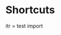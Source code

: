 # Shortcuts
itr = test import
<!-- 
## About this Project 

This is a React app built with the following technologies and libraries: 

- Auth0 
- Tailwind 
- RadixUI
- React Router 
- React Query  
- Redux Toolkit 

Please follow these instructions carefully to setup this project on your machine. 

## Setting up Auth0 for Authentication

1. **Sign up for an Auth0 Account:**

   If you don't already have an Auth0 account, you can sign up for one at [https://auth0.com/](https://auth0.com/). Auth0 offers a free tier that you can use for your project.

2. **Create a New Application:**

   - Log in to your Auth0 account.
   - Go to the Auth0 Dashboard.
   - Click on "Applications" in the left sidebar.
   - Click the "Create Application" button.
   - Give your application a name (e.g., "My React App").
   - Select "Single Page Web Applications" as the application type.

3. **Configure Application Settings:**

   - On the application settings page, configure the following settings:
     - Allowed Callback URLs: `http://localhost:5173` 
     - Allowed Logout URLs: `http://localhost:5173` 
     - Allowed Web Origins: `http://localhost:5173`
   - Save the changes.

4. **Obtain Auth0 Domain and ClientID:**

   - On the application settings page, you will find your Auth0 Domain and Client ID near the top of the page.
   - Copy the Auth0 Domain (e.g., `your-auth0-domain.auth0.com`) and Client ID (e.g., `your-client-id`).

5. **Create a `.env.local` File:**

   - In the root directory of the project, you'll find a sample `.env` file. Make a copy and save it as `.env.local`.
   - Replace the Auth0 Domain and Client ID with the actual values you obtained from Auth0.


## Running the App

Now that you have set up Auth0 and configured your environment variables, you can run the React app using the following commands:

```bash
# Install dependencies
npm install

# Start the development server
npm start
```

This will start the back-end process at `http://localhost:3000`. If port 3000 is in use on your machine, update the port number in the following files and run `npm start` again: 

- json-server.json
- src/main.tsx -->
